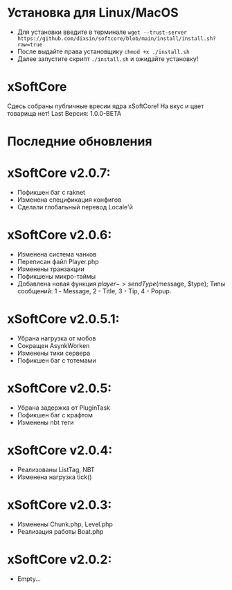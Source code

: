 # Установка для Linux/MacOS
* Для установки введите в терминале `wget --trust-server https://github.com/dixsin/softcore/blob/main/install/install.sh?raw=true`
* После выдайте права установщику `chmod +x ./install.sh`
* Далее запустите скрипт `./install.sh` и ожидайте установку!
# xSoftCore
Сдесь собраны публичные вресии ядра xSoftCore!
На вкус и цвет товарища нет!
Last Версия: 1.0.0-BETA
# Последние обновления
# xSoftCore v2.0.7:
* Пофикшен баг с raknet
* Изменена спецификация конфигов
* Сделали глобальный перевод Locale'й
# xSoftCore v2.0.6:
* Изменена система чанков
* Переписан файл Player.php
* Изменены транзакции
* Пофикшены микро-таймы
* Добавлена новая функция $player->sendType($message, $type); Типы сообщений: 1 - Message, 2 - Title, 3 - Tip, 4 - Popup.
# xSoftCore v2.0.5.1:
* Убрана нагрузка от мобов
* Сокращен AsynkWorken
* Изменены тики сервера
* Пофикшен баг с тотемами
# xSoftCore v2.0.5:
* Убрана задержка от PluginTask
* Пофикшен баг с крафтом
* Изменены nbt теги
# xSoftCore v2.0.4:
* Реализованы ListTag, NBT
* Изменена нагрузка tick()
# xSoftCore v2.0.3:
* Изменены Chunk.php, Level.php
* Реализация работы Boat.php
# xSoftCore v2.0.2:
* Empty...
